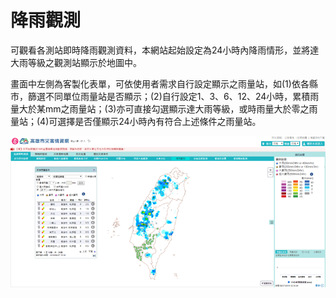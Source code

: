 # 降雨觀測

可觀看各測站即時降雨觀測資料，本網站起始設定為24小時內降雨情形，並將達大雨等級之觀測站顯示於地圖中。

畫面中左側為客製化表單，可依使用者需求自行設定顯示之雨量站，如(1)依各縣市，篩選不同單位雨量站是否顯示；(2)自行設定1、3、6、12、24小時，累積雨量大於某mm之雨量站；(3)亦可直接勾選顯示達大雨等級，或時雨量大於零之雨量站；(4)可選擇是否僅顯示24小時內有符合上述條件之雨量站。

![1568258862887](../assets/1568258862887.png)
